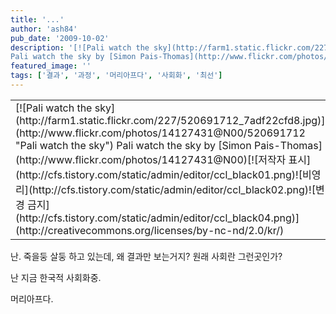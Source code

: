 ```yaml
---
title: '...'
author: 'ash84'
pub_date: '2009-10-02'
description: '[![Pali watch the sky](http://farm1.static.flickr.com/227/520691712_7adf22cfd8.jpg)](http://www.flickr.com/photos/14127431@N00/520691712 "Pali watch the sky")  
Pali watch the sky by [Simon Pais-Thomas](http://www.flickr.com/photos/14127431@N00)</'
featured_image: ''
tags: ['결과', '과정', '머리아프다', '사회화', '최선']
---
```



<table class="flickrImgSearch"><tbody><tr><td>[![Pali watch the sky](http://farm1.static.flickr.com/227/520691712_7adf22cfd8.jpg)](http://www.flickr.com/photos/14127431@N00/520691712 "Pali watch the sky")  
<span>Pali watch the sky by [Simon Pais-Thomas](http://www.flickr.com/photos/14127431@N00)</span>[![저작자 표시](http://cfs.tistory.com/static/admin/editor/ccl_black01.png)![비영리](http://cfs.tistory.com/static/admin/editor/ccl_black02.png)![변경 금지](http://cfs.tistory.com/static/admin/editor/ccl_black04.png)](http://creativecommons.org/licenses/by-nc-nd/2.0/kr/)</td></tr></tbody></table> 난.   
 죽을둥 살둥 하고 있는데, 왜 결과만 보는거지?  
 원래 사회란 그런곳인가?

난 지금 한국적 사회화중.

머리아프다.



